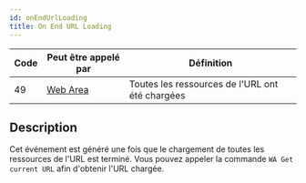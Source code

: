 ```yaml
---
id: onEndUrlLoading
title: On End URL Loading
---
```


| Code | Peut être appelé par                        | Définition                                      |
| ---- | ------------------------------------------- | ----------------------------------------------- |
| 49   | [Web Area](FormObjects/webArea_overview.md) | Toutes les ressources de l'URL ont été chargées |

## Description

Cet événement est généré une fois que le chargement de toutes les ressources de l'URL est terminé. Vous pouvez appeler la commande `WA Get current URL` afin d'obtenir l'URL chargée.
